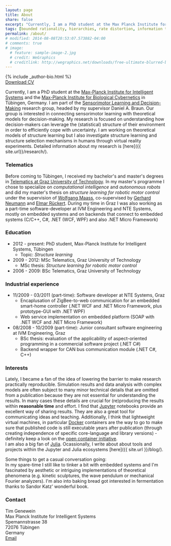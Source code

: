 ```yaml
---
layout: page
title: About
share: false
excerpt: "Currently, I am a PhD student at the Max Planck Institute for Intelligent Systems"
tags: [bounded rationality, hierarchies, rate distortion, information theory, decision making, tim genewein]
permalink: /about/
# modified: 2014-08-08T20:53:07.573882-04:00
# comments: true
# image:
  # feature: sample-image-2.jpg
  # credit: WeGraphics
  # creditlink: http://wegraphics.net/downloads/free-ultimate-blurred-background-pack/
---
```


<div class="article-author-bottom">
  {% include _author-bio.html %}
</div>
<a markdown="0" href="{{ site.url }}/files/CV.pdf" class="btn"><i class="fa fa-fw fa-download"></i> Download CV</a>

Currently, I am a PhD student at the [Max-Planck Institute for Intelligent Systems](http://www.is.mpg.de/) and the [Max-Planck Institute for Biological Cybernetics](http://kyb.mpg.de/) in Tübingen, Germany. I am part of the [Sensorimotor Learning and Decision-Making](http://www.kyb.tuebingen.mpg.de/research/rg/braun.html) research group, headed by my supervisor Daniel A. Braun. Our group is interested in connecting sensorimotor learning with theoretical models for decision-making. My research is focused on understanding how decision-makers can leverage the (statistical) structure of their environment in order to efficiently cope with uncertainty. I am working on theoretical models of structure learning but I also investigate structure learning and structure selection mechanisms in humans through virtual reality experiments. Detailed information about my research is [here]({{ site.url}}/research/).  

### Telematics
Before coming to Tübingen, I received my bachelor's and master's degrees in [Telematics at Graz University of Technology](http://portal.tugraz.at/portal/page/portal/TU_Graz/Einrichtungen/Fakultaeten/FakElektrotechnik/dek4001/studien/telematik). In my master's programme I chose to specialize on *computational intelligence* and *autonomous robots* and did my master's thesis on *structure learning for robotic motor control* under the supervision of [Wolfgang Maass](http://www.igi.tugraz.at/maass/), co-supervised by [Gerhard Neumann](http://www.ausy.tu-darmstadt.de/Team/GerhardNeumann) and [Elmar Rückert](http://www.ausy.tu-darmstadt.de/Team/ElmarRueckert).
During my time in Graz I was also working as a part-time software-developer at IVM Engineering and NTE Systems, mostly on embedded systems and on backends that connect to embedded systems (C/C++, C#, .NET (WCF, WPF) and also .NET Micro Framework)

### Education
* 2012 - present: PhD student, Max-Planck Institute for Intelligent Systems, Tübingen
  * Topic: *Structure learning*
* 2009 - 2012: MSc Telematics, Graz University of Technology
  * MSc thesis: *Structure learning for robotic motor control*
* 2006 - 2009: BSc Telematics, Graz University of Technology

### Industrial experience
* 11/2009 - 03/2011 (part-time): Software developer at NTE Systems, Graz
  * Encaplusation of ZigBee-to-web communication for an embedded smart-home controller (.NET WCF and .NET Micro Framework, plus prototype-GUI with .NET WPF) 
  * Web service implementation on embedded platform (SOAP with .NET WCF and .NET Micro Framework)
* 08/2008 - 10/2009 (part-time): Junior consultant software engineering at IVM Engineering, Graz
  * BSc thesis: evaluation of the applicability of aspect-oriented programming in a commercial software project (.NET C#) 
  * Backend wrapper for CAN bus communication module (.NET C#, C++)




### Interests
Lately, I became a fan of the idea of lowering the barrier to make research practically reproducible. Simulation results and data analysis with complex models are often subject to many minor technical details that are omitted from a publication because they are not essential for understanding the results. In many cases these details are crucial for (re)producing the results within **reasonable time** and effort. I find that [Jupyter](https://jupyter.org/) notebooks provide an excellent way of sharing results. They are also a great tool for communicating ideas and teaching. Additionally, I think that lightweight virtual machines, in particular [Docker](https://www.docker.com/) containers are the way to go to make sure that published code is still executable years after publication (through creating independence of specific core-language and library versions) - definitely keep a look on the [open container initiative](https://www.opencontainers.org/).  
I am also a big fan of [Julia](http://julialang.org/). Ocassionally, I write about about tools and projects within the Jupyter and Julia ecosystems [here]({{ site.url }}/blog/). 

Some things to get a casual conversation going:  
In my spare-time I still like to tinker a bit with embedded systems and I'm fascinated by aesthetic or intriguing implementations of theoretical phenomena (e.g. kinetic sculptures, the wave pendulum or mechanical Fourier analyzers). I'm also into baking bread got interested in fermentation thanks to Sandor Katz' wonderful book.


### Contact  
Tim Genewein  
Max Planck Institute for Intelligent Systems  
Spemannstrasse 38  
72076 Tübingen  
Germany  
<a href="http://www.google.com/recaptcha/mailhide/d?k=01_a2HOHLoiyuUDNqnhKZAEQ==&amp;c=ayUARQMEdHctvH3Ev49YSqU_uvq687TmS1FPm6a6OBU=" onclick="window.open('http://www.google.com/recaptcha/mailhide/d?k\07501_a2HOHLoiyuUDNqnhKZAEQ\75\75\46c\75ayUARQMEdHctvH3Ev49YSqU_uvq687TmS1FPm6a6OBU\075', '', 'toolbar=0,scrollbars=0,location=0,statusbar=0,menubar=0,resizable=0,width=500,height=300'); return false;" title="Reveal this e-mail address" target="_blank"><i class="fa fa-fw fa-envelope-square"></i> Email</a>
